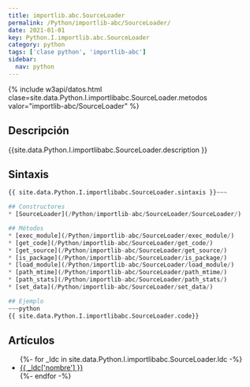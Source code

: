 ```yaml
---
title: importlib.abc.SourceLoader
permalink: /Python/importlib-abc/SourceLoader/
date: 2021-01-01
key: Python.I.importlib.abc.SourceLoader
category: python
tags: ['clase python', 'importlib-abc']
sidebar: 
  nav: python
---
```


{% include w3api/datos.html clase=site.data.Python.I.importlibabc.SourceLoader.metodos valor="importlib-abc/SourceLoader" %}

## Descripción
{{site.data.Python.I.importlibabc.SourceLoader.description }}

## Sintaxis
~~~python
{{ site.data.Python.I.importlibabc.SourceLoader.sintaxis }}~~~

## Constructores
* [SourceLoader](/Python/importlib-abc/SourceLoader/SourceLoader/)

## Métodos
* [exec_module](/Python/importlib-abc/SourceLoader/exec_module/)
* [get_code](/Python/importlib-abc/SourceLoader/get_code/)
* [get_source](/Python/importlib-abc/SourceLoader/get_source/)
* [is_package](/Python/importlib-abc/SourceLoader/is_package/)
* [load_module](/Python/importlib-abc/SourceLoader/load_module/)
* [path_mtime](/Python/importlib-abc/SourceLoader/path_mtime/)
* [path_stats](/Python/importlib-abc/SourceLoader/path_stats/)
* [set_data](/Python/importlib-abc/SourceLoader/set_data/)

## Ejemplo
~~~python
{{ site.data.Python.I.importlibabc.SourceLoader.code}}
~~~

## Artículos
<ul>
{%- for _ldc in site.data.Python.I.importlibabc.SourceLoader.ldc -%}
   <li>
       <a href="{{_ldc['url'] }}">{{ _ldc['nombre'] }}</a>
   </li>
{%- endfor -%}
</ul>
